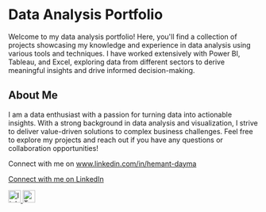 # Data Analysis Portfolio
Welcome to my data analysis portfolio! Here, you'll find a collection of projects showcasing my knowledge and experience in data analysis using various tools and techniques. I have worked extensively with Power BI, Tableau, and Excel, exploring data from different sectors to derive meaningful insights and drive informed decision-making.

## About Me
I am a data enthusiast with a passion for turning data into actionable insights. With a strong background in data analysis and visualization, I strive to deliver value-driven solutions to complex business challenges. Feel free to explore my projects and reach out if you have any questions or collaboration opportunities!

Connect with me on www.linkedin.com/in/hemant-dayma

[Connect with me on LinkedIn](https://www.linkedin.com/in/hemant-dayma)

<div align="left">
  <a href="https://www.linkedin.com/in/hemant-dayma/" target="_blank">
    <img src="https://img.shields.io/static/v1?message=LinkedIn&logo=linkedin&label=&color=0077B5&logoColor=white&labelColor=&style=for-the-badge" height="25" alt="linkedin logo"  />
  </a>
  <a href="https://public.tableau.com/app/profile/hemant.dayma/vizzes" target="_blank">
    <img src="https://img.shields.io/static/v1?message=Tableau&logo=Tableau&label=&color=E4405F&logoColor=white&labelColor=&style=for-the-badge" height="25" alt="Tableau logo"  />
  </a>
</div>
